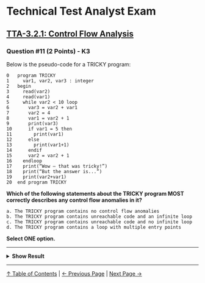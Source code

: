 # Technical Test Analyst Exam

## [TTA-3.2.1: Control Flow Analysis](../../3-static-and-dynamic-analysis/3.2-static-analysis.md#321-control-flow-analysis)

### Question #11 (2 Points) - K3

Below is the pseudo-code for a TRICKY program:

```pesudo
0   program TRICKY
1     var1, var2, var3 : integer
2   begin
3     read(var2)
4     read(var1)
5     while var2 < 10 loop
6       var3 = var2 + var1
7       var2 = 4
8       var1 = var2 + 1
9       print(var3)
10      if var1 = 5 then
11        print(var1)
12      else
13        print(var1+1)
14      endif
15      var2 = var2 + 1
16    endloop
17    print(“Wow – that was tricky!”)
18    print(“But the answer is...”)
19    print(var2+var1)
20  end program TRICKY
```

**Which of the following statements about the TRICKY program MOST correctly describes any control flow anomalies in it?**

    a. The TRICKY program contains no control flow anomalies
    b. The TRICKY program contains unreachable code and an infinite loop
    c. The TRICKY program contains unreachable code and no infinite loop
    d. The TRICKY program contains a loop with multiple entry points

**Select ONE option.**

---

<details>
<summary><strong>Show Result</strong></summary>

#### Correct Answer: b

    a. Is not correct. See the correct justification for details
    b. Is correct. The decision at line 10 will always be true as var1 will always be 5 at line 10, thus line 13 is unreachable. The loop at line 5 can only be left if var2 is 10 or more, but each time through the loop var2 is reset at line 7 back to 4 and only incremented by 1 in the loop at line 15, so it only ever reaches 5
    c. Is not correct. See the correct justification for details
    d. Is not correct. There is only one entry point to the WHILE loop (with the control flow 4 → 5)

</details>

---

[↑ Table of Contents](../../README.md#table-of-contents) | [← Previous Page](question-10.md) | [Next Page →](question-12.md)
